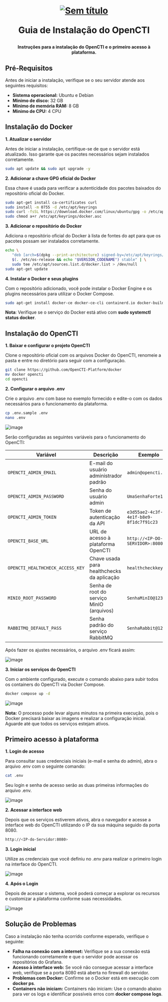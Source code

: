 <h1 align="center">

[![Sem título](https://github.com/user-attachments/assets/f74dc857-6ceb-412a-9286-3d957354ac13)](https://filigran.io/solutions/open-cti/)

Guia de Instalação do OpenCTI

</h1>

<h4 align="center">

Instruções para a instalação do OpenCTI e o primeiro acesso à plataforma.

</h4>

## Pré-Requisitos

Antes de iniciar a instalação, verifique se o seu servidor atende aos seguintes requisitos:

- **Sistema operacional:** Ubuntu e Debian
- **Mínimo de disco:** 32 GB
- **Mínimo de memória RAM:** 8 GB
- **Mínimo de CPU:** 4 CPU


## Instalação do Docker

**1. Atualizar o servidor**

Antes de iniciar a instalação, certifique-se de que o servidor está atualizado. Isso garante que os pacotes necessários sejam instalados corretamente.
```bash
sudo apt update && sudo apt upgrade -y
```

**2. Adicionar a chave GPG oficial do Docker**

Essa chave é usada para verificar a autenticidade dos pacotes baixados do repositório oficial do Docker.
```bash
sudo apt-get install ca-certificates curl
sudo install -m 0755 -d /etc/apt/keyrings
sudo curl -fsSL https://download.docker.com/linux/ubuntu/gpg -o /etc/apt/keyrings/docker.asc
sudo chmod a+r /etc/apt/keyrings/docker.asc
```

**3. Adicionar o repositório do Docker**

Adiciona o repositório oficial do Docker à lista de fontes do apt para que os pacotes possam ser instalados corretamente.
```bash
echo \
   "deb [arch=$(dpkg --print-architecture) signed-by=/etc/apt/keyrings/docker.asc] https://download.docker.com/linux/ubuntu \
   $(. /etc/os-release && echo "$VERSION_CODENAME") stable" | \
   sudo tee /etc/apt/sources.list.d/docker.list > /dev/null
sudo apt-get update
```

**4. Instalar o Docker e seus plugins**

Com o repositório adicionado, você pode instalar o Docker Engine e os plugins necessários para utilizar o Docker Compose.
```bash
sudo apt-get install docker-ce docker-ce-cli containerd.io docker-buildx-plugin docker-compose-plugin -y
```
**Nota**: Verifique se o serviço do Docker está ativo com **sudo systemctl status docker**.


## Instalação do OpenCTI

**1. Baixar e configurar o projeto OpenCTI**

Clone o repositório oficial com os arquivos Docker do OpenCTI, renomeie a pasta e entre no diretório para seguir com a configuração.
```bash
git clone https://github.com/OpenCTI-Platform/docker
mv docker opencti
cd opencti
```

**2. Configurar o arquivo .env**

Crie o arquivo .env com base no exemplo fornecido e edite-o com os dados necessários para o funcionamento da plataforma.
```bash
cp .env.sample .env
nano .env
```

![image](https://github.com/user-attachments/assets/9b38afe3-2eb7-48e3-9261-26e12c66321a)


Serão configuradas as seguintes variáveis para o funcionamento do OpenCTI:

| Variável                          | Descrição                                  | Exemplo                                  |
|----------------------------------|--------------------------------------------|------------------------------------------|
| `OPENCTI_ADMIN_EMAIL`            | E-mail do usuário administrador padrão     | `admin@opencti.io`                        |
| `OPENCTI_ADMIN_PASSWORD`         | Senha do usuário admin                     | `UmaSenhaForte123!`                       |
| `OPENCTI_ADMIN_TOKEN`            | Token de autenticação da API               | `e3d55ae2-4c3f-4e1f-b8e9-8f1dc7f91c23`     |
| `OPENCTI_BASE_URL`               | URL de acesso à plataforma OpenCTI         | `http://<IP-DO-SERVIDOR>:8080`            |
| `OPENCTI_HEALTHCHECK_ACCESS_KEY`| Chave usada para healthchecks da aplicação | `healthcheckkey123`                      |
| `MINIO_ROOT_PASSWORD`            | Senha de root do serviço MinIO (arquivos)  | `SenhaMinIO@123`                          |
| `RABBITMQ_DEFAULT_PASS`          | Senha padrão do serviço RabbitMQ           | `SenhaRabbit@123`                         |


Após fazer os ajustes necessários, o arquivo .env ficará assim:

![image](https://github.com/user-attachments/assets/f22407a8-fc87-4fad-af4a-9f8812e97a91)


**3. Iniciar os serviços do OpenCTI**

Com o ambiente configurado, execute o comando abaixo para subir todos os containers do OpenCTI via Docker Compose.
```bash
docker compose up -d
```

![image](https://github.com/user-attachments/assets/dc8b7e18-ccc9-48c0-b494-249c0c8b1099)

**Nota:** O processo pode levar alguns minutos na primeira execução, pois o Docker precisará baixar as imagens e realizar a configuração inicial. Aguarde até que todos os serviços estejam ativos.



## Primeiro acesso à plataforma

**1. Login de acesso**

Para consultar suas credenciais iniciais (e-mail e senha do admin), abra o arquivo .env com o seguinte comando:
```bash
cat .env
```

Seu login e senha de acesso serão as duas primeiras informações do arquivo .env.

![image](https://github.com/user-attachments/assets/65bf2539-ca23-4e38-bb58-aedd142661b4)



**2. Acessar a interface web**

Depois que os serviços estiverem ativos, abra o navegador e acesse a interface web do OpenCTI utilizando o IP da sua máquina seguido da porta 8080.
```bash
http://<IP-do-Servidor:8080>
```


**3. Login inicial**

 Utilize as credenciais que você definiu no .env para realizar o primeiro login na interface do OpenCTI.
 
![image](https://github.com/user-attachments/assets/2586658f-4d7b-4510-a327-93f518cefa62)


**4. Após o Login**

Depois de acessar o sistema, você poderá começar a explorar os recursos e customizar a plataforma conforme suas necessidades.

![image](https://github.com/user-attachments/assets/f3a49698-13aa-424b-ad18-68681b18a35c)


## Solução de Problemas
Caso a instalação não tenha ocorrido conforme esperado, verifique o seguinte:

- **Falha na conexão com a internet:** Verifique se a sua conexão está funcionando corretamente e que o servidor pode acessar os repositórios do Grafana.
- **Acesso à interface web:** Se você não consegue acessar a interface web, verifique se a porta 8080 está aberta no firewall do servidor.
- **Problemas com Docker:** Confirme se o Docker está em execução com **docker ps**.
- **Containers não iniciam:** Containers não iniciam: Use o comando abaixo para ver os logs e identificar possíveis erros com **docker compose logs**.












